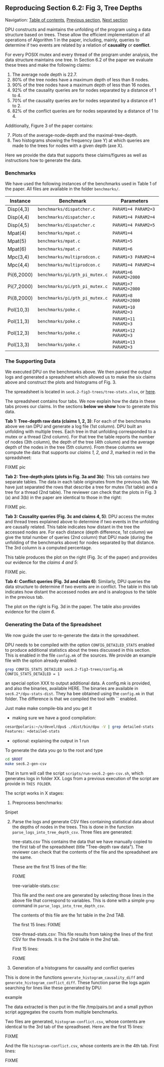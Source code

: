 ## Reproducing Section 6.2: Fig 3, Tree Depths

Navigation: [Table of contents], [Previous section], [Next section]

[Table of contents]: 1-intro.md#index
[Previous section]: 3-section-6.1.md
[Next section]: 5-section-6.3.md

DPU constructs and maintains the unfolding of the program using a
data structure based on trees. These allow the efficient implementation of all
operations of Algorithm 1 in the paper, including, mainly, queries to determine
if two events are related by a relation of **causality** or **conflict**.

For every POSIX mutex and every thread of the program under analysis, the data
structure maintains one tree. In Section 6.2 of the paper we evaluate these
trees and make the following claims:

1. The average node depth is 22.7.
2. 80% of the tree nodes have a maximum depth of less than 8 nodes.
3. 90% of the tree nodes have a maximum depth of less than 16 nodes.
4. 92% of the causality queries are for nodes separated by a distance of 1 to 4.
5. 70% of the causality queries are for nodes separated by a distance of 1 to 2.
6. 82% of the conflict queries are for nodes separated by a distance of 1 to 4.

Additionally, Figure 3 of the paper contains:

7. Plots of the average-node-depth and the maximal-tree-depth.
8. Two histograms showing the frequency (axe Y) at which queries are made to the
   trees for nodes with a given depth (axe X).

Here we provide the data that supports these claims/figures as well as
instructions how to generate the data.

### Benchmarks

We have used the following instances of the benchmarks used in Table 1 of the
paper. All files are available in the folder `benchmarks/`.

| Instance   | Benchmark                      | Parameters
| -----------|--------------------------------| ------------------------
| Disp(4,3)  | `benchmarks/dispatcher.c`      | `PARAM1=4 PARAM2=3`
| Disp(4,4)  | `benchmarks/dispatcher.c`      | `PARAM1=4 PARAM2=4`
| Disp(4,5)  | `benchmarks/dispatcher.c`      | `PARAM1=4 PARAM2=5`
| Mpat(4)    | `benchmarks/mpat.c`            | `PARAM1=4`
| Mpat(5)    | `benchmarks/mpat.c`            | `PARAM1=5`
| Mpat(6)    | `benchmarks/mpat.c`            | `PARAM1=6`
| Mpc(3,4)   | `benchmarks/multiprodcon.c`    | `PARAM1=3 PARAM2=4`
| Mpc(4,4)   | `benchmarks/multiprodcon.c`    | `PARAM1=4 PARAM2=4`
| Pi(6,2000) | `benchmarks/pi/pth_pi_mutex.c` | `PARAM1=6 PARAM2=2000`
| Pi(7,2000) | `benchmarks/pi/pth_pi_mutex.c` | `PARAM1=7 PARAM2=2000`
| Pi(8,2000) | `benchmarks/pi/pth_pi_mutex.c` | `PARAM1=8 PARAM2=2000`
| Pol(10,3)  | `benchmarks/poke.c`            | `PARAM1=10 PARAM2=3`
| Pol(11,3)  | `benchmarks/poke.c`            | `PARAM1=11 PARAM2=3`
| Pol(12,3)  | `benchmarks/poke.c`            | `PARAM1=12 PARAM2=3`
| Pol(13,3)  | `benchmarks/poke.c`            | `PARAM1=13 PARAM2=3`


### The Supporting Data

We executed DPU on the benchmarks above. We then parsed the output logs and
generated a spreadsheet which allowed us to make the six claims above and
construct the plots and histograms of Fig. 3.

The spreadsheet is located in `sec6.2-fig3-trees/tree-stats.xlsx`,
or [here](../sec6.2-fig3-trees/tree-stats.xlsx).

The spreadsheet contains four tabs. We now explain how the data in these tabs
proves our claims. In the sections **below we show** how to generate this data.

**Tab 1: Tree-depth raw data (claims 1, 2, 3)**:
For each of the benchmarks above we ran DPU and generate a log file (1st column).
DPU built an unfolding with multiple trees. Each tree in that unfolding
corresponded to a mutex or a thread (2nd column). For that tree the table
reports the number of nodes (3th column), the depth of the tree (4th column) and
the average depth of the nodes in the tree (5th column).  From these columns we
compute the data that supports our *claims 1, 2, and 3*, marked in red in the
spreadsheet:

FIXME pic

**Tab 2: Tree-depth plots (plots in Fig. 3a and 3b)**:
This tab contains _two_ separate tables. The data in each table originates from
the previous tab. We have just separated the rows that describe a tree for mutex
(1st table) and a tree for a thread (2nd table). The reviewer can check that the
plots in Fig. 3 (a) and 3(b) in the paper are identical to those in the right:

FIXME pic.

**Tab 3: Causality queries (Fig. 3c and claims 4, 5)**:
DPU access the mutex and thread trees explained above to determine if two events
in the unfolding are causally related. This table indicates how distant in the
tree the accessed nodes are. For each distance (depth difference, 1st column) we
give the total number of queries (2nd column) that DPU made (during the
unfolding of the benchmarks above) for nodes separated by that distance. The 3rd
column is a computed percentage.

This table produces the plot on the right (Fig. 3c of the paper) and provides
our evidence for the *claims 4 and 5*:

FIXME pic.

**Tab 4: Conflict queries (Fig. 3d and claim 6)**:
Similarly, DPU queries the data structure to determine if two events are in conflict.
The table in this tab indicates how distant the accessed nodes are and is
analogous to the table in the previous tab.

The plot on the right is Fig. 3d in the paper.  The table also provides evidence
for the *claim 6*.

### Generating the Data of the Spreadsheet

We now guide the user to re-generate the data in the spreadsheet.

DPU needs to be compiled with the option `CONFIG_DETAILED_STATS` enabled to
produce additional statistics about the trees discussed in this section. This is
enabled in the file `config.mk` of the sources. We provide an example file with
the option already enabled:

```sh
grep CONFIG_STATS_DETAILED sec6.2-fig3-trees/config.mk 
CONFIG_STATS_DETAILED = 1
```

an special option XXX to output additional data.
  A config.mk is provided, and also the binaries, available HERE.
  The binaries are available in `sec6.2*/dpu-stats-dist`. They ha bee obtained
  using the `config.mk` in that folder. The difference is that we compiled
  the tool with `` enabled.


  Just make make compile-bla and you get it
- making sure we have a good compilation:

```sh
cesar@polaris:~/x/devel/dpu$ ./dist/bin/dpu -V | grep detailed-stats
Features: +detailed-stats 
```

- optional: explaining the output in 1 run

To generate the data you go to the root and type

```sh
cd $ROOT
make sec6.2-gen-csv
```

That in turn will call the script `scripts/run-sec6.2-gen-csv.sh`, which
generates logs in folder XX. Logs from a previous execution of the script are
provide in `THIS FOLDER`.

The script works in X stages:

1. Preprocess benchmarks:

 Snipet

2. Parse the logs and generate CSV files containing statistical data about the
   depths of nodes in the trees. This is done in the function
   `parse_logs_into_tree_depth_csv`. Three files are generated:

   tree-stats.csv
   This contains the data that we have manually copied to the first tab of the
   spreadsheet (title "Tree-depth raw data"). The reviewer can check that the
   contents of the file and the spreadsheet are the same.

   These are the first 15 lines of the file:

   FIXME

   tree-variable-stats.csv:

   This file and the next one are generated by selecting those lines in the
   above file that correspond to variables. This is done with a simple `grep`
   command in `parse_logs_into_tree_depth_csv`.

   The contents of this file are the 1st table in the 2nd TAB.

   The first 15 lines:
   FIXME


   tree-thread-stats.csv:
   This file results from taking the lines of the first CSV for the threads. It
   is the 2nd table in the 2nd tab.


   First 15 lines:

   FIXME
   
3. Generation of a histograms for causality and conflict queries

This is done in the functions `generate_histogram_causality_diff`
and `generate_histogram_conflict_diff`. These function parse the logs again
searching for lines like these generated by DPU:

example

The data extracted is then put in the file /tmp/pairs.txt and a small python
script aggregates the counts from multiple benchmarks.

Two files are generated, `histogram-conflict.csv`, whose contents are identical
to the 3rd tab of the spreadhseet. Here are the first 15 lines:

FIXME

And the file `histogram-conflict.csv`, whose contents are in the 4th tab. First
lines:

FIXME

